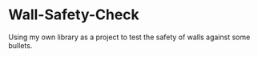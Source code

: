 # Wall-Safety-Check
Using my own library as a project to test the safety of walls against some bullets.
